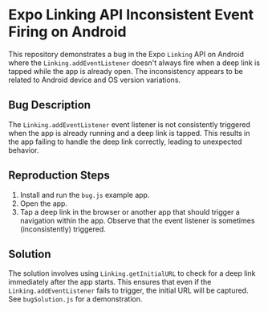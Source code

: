 # Expo Linking API Inconsistent Event Firing on Android

This repository demonstrates a bug in the Expo `Linking` API on Android where the `Linking.addEventListener` doesn't always fire when a deep link is tapped while the app is already open. The inconsistency appears to be related to Android device and OS version variations.

## Bug Description

The `Linking.addEventListener` event listener is not consistently triggered when the app is already running and a deep link is tapped. This results in the app failing to handle the deep link correctly, leading to unexpected behavior.

## Reproduction Steps

1. Install and run the `bug.js` example app.
2. Open the app.
3. Tap a deep link in the browser or another app that should trigger a navigation within the app.  Observe that the event listener is sometimes (inconsistently) triggered.

## Solution

The solution involves using `Linking.getInitialURL` to check for a deep link immediately after the app starts. This ensures that even if the `Linking.addEventListener` fails to trigger, the initial URL will be captured. See `bugSolution.js` for a demonstration.